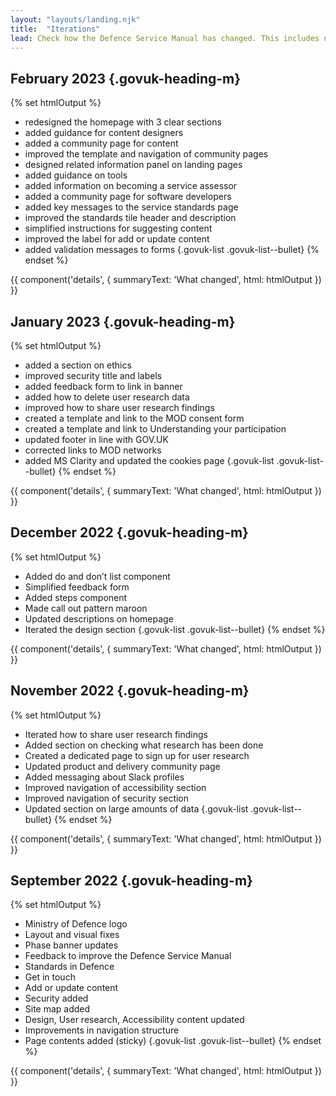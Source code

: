 ```yaml
---
layout: "layouts/landing.njk"
title:  "Iterations"
lead: Check how the Defence Service Manual has changed. This includes new content and improvements in response to user research and feedback.
---
```


## February 2023 {.govuk-heading-m}

{% set htmlOutput %}
  - redesigned the homepage with 3 clear sections
  - added guidance for content designers
  - added a community page for content
  - improved the template and navigation of community pages
  - designed related information panel on landing pages
  - added guidance on tools
  - added information on becoming a service assessor
  - added a community page for software developers
  - added key messages to the service standards page
  - improved the standards tile header and description
  - simplified instructions for suggesting content
  - improved the label for add or update content
  - added validation messages to forms
{.govuk-list .govuk-list--bullet}
{% endset %}

{{ component('details', {
  summaryText: 'What changed',
  html: htmlOutput
}) }}

## January 2023 {.govuk-heading-m}

{% set htmlOutput %}
  - added a section on ethics
  - improved security title and labels
  - added feedback form to link in banner
  - added how to delete user research data
  - improved how to share user research findings
  - created a template and link to the MOD consent form
  - created a template and link to Understanding your participation
  - updated footer in line with GOV.UK
  - corrected links to MOD networks
  - added MS Clarity and updated the cookies page
{.govuk-list .govuk-list--bullet}
{% endset %}

{{ component('details', {
  summaryText: 'What changed',
  html: htmlOutput
}) }}

## December 2022 {.govuk-heading-m}

{% set htmlOutput %}
  - Added do and don’t list component
  - Simplified feedback form
  - Added steps component
  - Made call out pattern maroon
  - Updated descriptions on homepage
  - Iterated the design section
{.govuk-list .govuk-list--bullet}
{% endset %}

{{ component('details', {
  summaryText: 'What changed',
  html: htmlOutput
}) }}

## November 2022 {.govuk-heading-m}

{% set htmlOutput %}
  - Iterated how to share user research findings
  - Added section on checking what research has been done
  - Created a dedicated page to sign up for user research
  - Updated product and delivery community page
  - Added messaging about Slack profiles
  - Improved navigation of accessibility section
  - Improved navigation of security section
  - Updated section on large amounts of data
{.govuk-list .govuk-list--bullet}
{% endset %}

{{ component('details', {
  summaryText: 'What changed',
  html: htmlOutput
}) }}

## September 2022 {.govuk-heading-m}

{% set htmlOutput %}
  - Ministry of Defence logo
  - Layout and visual fixes
  - Phase banner updates
  - Feedback to improve the Defence Service Manual
  - Standards in Defence
  - Get in touch
  - Add or update content
  - Security added
  - Site map added
  - Design, User research, Accessibility content updated
  - Improvements in navigation structure
  - Page contents added (sticky)
{.govuk-list .govuk-list--bullet}
{% endset %}

{{ component('details', {
  summaryText: 'What changed',
  html: htmlOutput
}) }}

